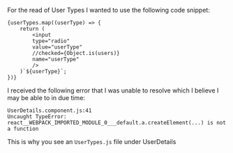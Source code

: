 For the read of User Types I wanted to use the following code snippet:

```
{userTypes.map((userType) => {
    return (
        <input
        type="radio"
        value="userType"
        //checked={Object.is(users)}
        name="userType"
        />
    )`${userType}`;
})}
```

I received the following error that I was unable to resolve 
which I believe I may be able to in due time:
```
UserDetails.component.js:41 
Uncaught TypeError: react__WEBPACK_IMPORTED_MODULE_0___default.a.createElement(...) is not a function
```

This is why you see an `UserTypes.js` file under UserDetails
